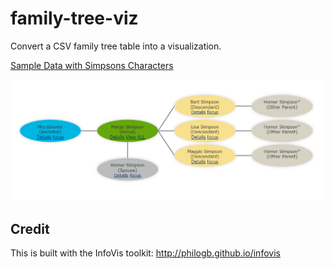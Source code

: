 # family-tree-viz
Convert a CSV family tree table into a visualization.

[Sample Data with Simpsons Characters](data.csv)

![Family Tree Diagram](documentation/familytree.png)

## Credit
This is built with the InfoVis toolkit: http://philogb.github.io/infovis
